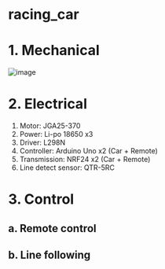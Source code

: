 ﻿# racing_car
# 1. Mechanical
![image](https://github.com/PhamCongTrang/Racing_car/assets/88698811/49b82620-7760-4583-9025-328f1c4b7cf3)

# 2. Electrical
1. Motor: JGA25-370
2. Power: Li-po 18650 x3
3. Driver: L298N
4. Controller: Arduino Uno x2 (Car + Remote)
5. Transmission: NRF24 x2 (Car + Remote)
6. Line detect sensor: QTR-5RC
# 3. Control
## a. Remote control

## b. Line following
